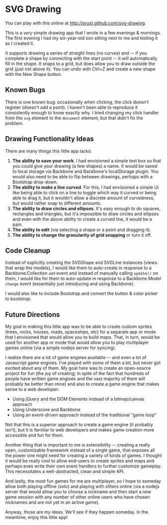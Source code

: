 # SVG Drawing

You can play with this online at http://prust.github.com/svg-drawing.

This is a *very* simple drawing app that I wrote in a few evenings & mornings. The first evening I had my six-year-old son sitting next to me and testing it as I created it.

It supports drawing a series of straight lines (no curves) and -- if you complete a shape by connecting with the start point -- it will automatically fill in the shape. It snaps to a grid, but does allow you to draw outside the grid (just not above it). You can undo with Ctrl+Z and create a new shape with the New Shape button.

## Known Bugs

There is one known bug: occasionally when clicking, the click doesn't register (doesn't add a point). I haven't been able to reproduce it consistently enough to know exactly why. I tried changing my click handler from the `svg` element to the `document` element, but that didn't fix the problem.

## Drawing Functionality Ideas

There are many things this little app lacks:

1. **The ability to save your work**. I had envisioned a simple text box so that you could give your drawing (a few shapes) a name. It would be saved to local storage via Backbone and Backbone's localStorage plugin. You would also need to be able to flip between drawings, perhaps with a Bootstrap drop-down.
2. **The ability to make a line curved**. For this, I had envisioned a simple UI like being able to click on a line to toggle which way it curved or being able to drag it, but it wouldn't allow a discrete amount of curvedness, but would rather snap to different amounts.
3. **The ability to draw circles and ellipses**. It's easy enough to do squares, rectangles and triangles, but it's impossible to draw circles and ellipses and even with the above ability to create a curved line, it would be a pain.
4. **The ability to edit** (via selecting a shape or a point and dragging it).
5. **The ability to change the granularity of grid snapping** or turn it off.

## Code Cleanup

Instead of explicitly creating the SVGShape and SVGLine instances (views that wrap the models), I would like them to auto-create in response to a Backbone.Collection `add` event and instead of manually calling `update()` on them, I would like for them to auto-update in response to a Backbone.Model `change` event (essentially just introducing and using Backbone).

I would also like to include Bootstrap and convert the button & color picker to bootstrap.

## Future Directions

My goal in making this little app was to be able to create custom sprites (trees, rocks, houses, roads, spaceships, etc) for a separate app or mode that I envisioned that would allow you to build maps. That, in turn, would be used for another app or mode that would allow you to play multiplayer games online (via a simple nodejs server for syncing).

I realize there are a lot of game engines available -- and even a lot of Javascript game engines. I've played with some of them a bit, but never got excited about any of them. My goal here was to create an open-source project for fun (the joy of creating; in spite of the fact that hundreds of people have written game engines and the vast majority of them will probably be better than mine) and also to create a game engine that makes sense to a web developer:

* Using jQuery and the DOM Elements instead of a bitmap/canvas approach
* Using Underscore and Backbone
* Using an event-driven approach instead of the traditional "game loop"

Not that this is a superior approach to create a game engine (it probably isn't), but it is familiar to web developers and makes game creation more accessible and fun for them.

Another thing that is important to me is extensibility -- creating a really open, customizable framework instead of a single game, that exposes all the power one might need for creating a variety of kinds of games. I thought it would be really cool to allow end-users to create sprites and maps and perhaps even write their own event handlers to further customize gameplay. This necessitates a well-abstracted, clean and simple API.

And lastly, the most fun games for me are multiplayer, so I hope to someday allow both playing offline (solo) and playing with others online (via a nodejs server that would allow you to choose a nickname and then start a new game session with any number of other online users who have chosen nicknames and are not yet in an active game).

Anyway, those are my ideas. We'll see if they happen someday. In the meantime, enjoy this little app!